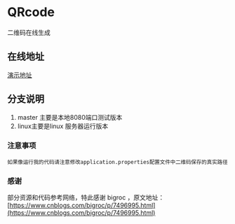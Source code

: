 # QRcode
二维码在线生成 
## 在线地址
 [演示地址](http://yremp.live:521)
## 分支说明
1. master 主要是本地8080端口测试版本
2. linux主要是linux 服务器运行版本

### 注意事项
    如果像运行我的代码请注意修改application.properties配置文件中二维码保存的真实路径
    
### 感谢
  部分资源和代码参考网络，特此感谢 bigroc ，原文地址：[https://www.cnblogs.com/bigroc/p/7496995.html](https://www.cnblogs.com/bigroc/p/7496995.html)    
